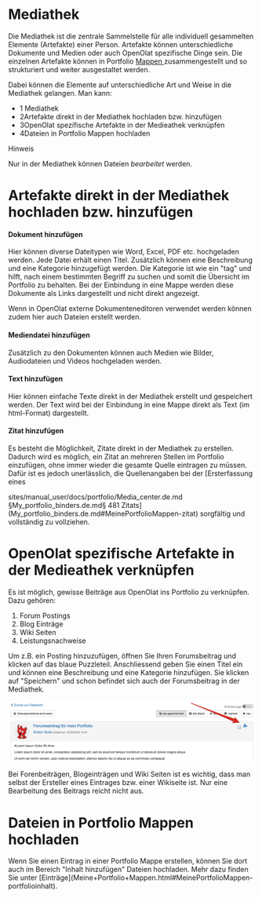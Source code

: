 # Mediathek

Die Mediathek ist die zentrale Sammelstelle für alle individuell gesammelten
Elemente (Artefakte) einer Person. Artefakte können unterschiedliche Dokumente
und Medien oder auch OpenOlat spezifische Dinge sein. Die einzelnen Artefakte
können in Portfolio [Mappen ](My_portfolio_binders.de.md)zusammengestellt und
so strukturiert und weiter ausgestaltet werden.

Dabei können die Elemente auf unterschiedliche Art und Weise in die Mediathek
gelangen. Man kann:

  * 1 Mediathek 
  * 2Artefakte direkt in der Mediathek hochladen bzw. hinzufügen
  * 3OpenOlat spezifische Artefakte in der Medieathek verknüpfen
  * 4Dateien in Portfolio Mappen hochladen

Hinweis

Nur in der Mediathek können Dateien _bearbeitet_ werden.

# Artefakte direkt in der Mediathek hochladen bzw. hinzufügen

#### Dokument hinzufügen

Hier können diverse Dateitypen wie Word, Excel, PDF etc. hochgeladen werden.
Jede Datei erhält einen Titel. Zusätzlich können eine Beschreibung und eine
Kategorie hinzugefügt werden. Die Kategorie ist wie ein "tag" und hilft, nach
einem bestimmten Begriff zu suchen und somit die Übersicht im Portfolio zu
behalten. Bei der Einbindung in eine Mappe werden diese Dokumente als Links
dargestellt und nicht direkt angezeigt.  

Wenn in OpenOlat externe Dokumenteneditoren verwendet werden können zudem hier
auch Dateien erstellt werden.

#### Mediendatei hinzufügen

Zusätzlich zu den Dokumenten können auch Medien wie Bilder, Audiodateien und
Videos hochgeladen werden.

#### Text hinzufügen

Hier können einfache Texte direkt in der Mediathek erstellt und gespeichert
werden. Der Text wird bei der Einbindung in eine Mappe direkt als Text (im
html-Format) dargestellt.

#### Zitat hinzufügen

Es besteht die Möglichkeit, Zitate direkt in der Mediathek zu erstellen.
Dadurch wird es möglich, ein Zitat an mehreren Stellen im Portfolio
einzufügen, ohne immer wieder die gesamte Quelle eintragen zu müssen. Dafür
ist es jedoch unerlässlich, die Quellenangaben bei der [Ersterfassung eines

sites/manual_user/docs/portfolio/Media_center.de.md §My_portfolio_binders.de.md§ 481
Zitats](My_portfolio_binders.de.md#MeinePortfolioMappen-zitat) sorgfältig und
vollständig zu vollziehen.

# OpenOlat spezifische Artefakte in der Medieathek verknüpfen

Es ist möglich, gewisse Beiträge aus OpenOlat ins Portfolio zu verknüpfen.
Dazu gehören:

  1. Forum Postings
  2. Blog Einträge
  3. Wiki Seiten
  4. Leistungsnachweise

Um z.B. ein Posting hinzuzufügen, öffnen Sie Ihren Forumsbeitrag und klicken
auf das blaue Puzzleteil. Anschliessend geben Sie einen Titel ein und können
eine Beschreibung und eine Kategorie hinzufügen. Sie klicken auf "Speichern"
und schon befindet sich auch der Forumsbeitrag in der Mediathek.

![](assets/pf_forumseintrag_DE.png)

Bei Forenbeiträgen, Blogeinträgen und Wiki Seiten ist es wichtig, dass man
selbst der Ersteller eines Eintrages bzw. einer Wikiseite ist. Nur eine
Bearbeitung des Beitrags reicht nicht aus.

# Dateien in Portfolio Mappen hochladen

Wenn Sie einen Eintrag in einer Portfolio Mappe erstellen, können Sie dort
auch im Bereich "Inhalt hinzufügen" Dateien hochladen. Mehr dazu finden Sie
unter [Einträge](Meine+Portfolio+Mappen.html#MeinePortfolioMappen-
portfolioinhalt).

